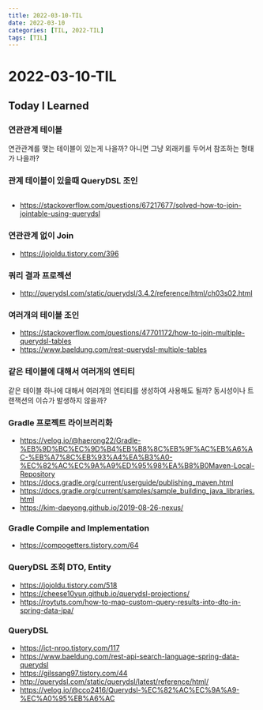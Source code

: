 ```yaml
---
title: 2022-03-10-TIL
date: 2022-03-10
categories: [TIL, 2022-TIL]
tags: [TIL]
---
```


# 2022-03-10-TIL

## Today I Learned

### 연관관계 테이블

연관관계를 맺는 테이블이 있는게 나을까? 아니면 그냥 외래키를 두어서 참조하는 형태가 나을까?

### 관계 테이블이 있을때 QueryDSL 조인

```java

```

- https://stackoverflow.com/questions/67217677/solved-how-to-join-jointable-using-querydsl

### 연관관계 없이 Join

- https://jojoldu.tistory.com/396

### 쿼리 결과 프로젝션

- http://querydsl.com/static/querydsl/3.4.2/reference/html/ch03s02.html

### 여러개의 테이블 조인

- https://stackoverflow.com/questions/47701172/how-to-join-multiple-querydsl-tables
- https://www.baeldung.com/rest-querydsl-multiple-tables

### 같은 테이블에 대해서 여러개의 엔티티

같은 테이블 하나에 대해서 여러개의 엔티티를 생성하여 사용해도 될까? 동시성이나 트랜잭션의 이슈가 발생하지 않을까?

### Gradle 프로젝트 라이브러리화

- https://velog.io/@haerong22/Gradle-%EB%9D%BC%EC%9D%B4%EB%B8%8C%EB%9F%AC%EB%A6%AC-%EB%A7%8C%EB%93%A4%EA%B3%A0-%EC%82%AC%EC%9A%A9%ED%95%98%EA%B8%B0Maven-Local-Repository
- https://docs.gradle.org/current/userguide/publishing_maven.html
- https://docs.gradle.org/current/samples/sample_building_java_libraries.html
- https://kim-daeyong.github.io/2019-08-26-nexus/

### Gradle Compile and Implementation

- https://compogetters.tistory.com/64

### QueryDSL 조회 DTO, Entity

- https://jojoldu.tistory.com/518
- https://cheese10yun.github.io/querydsl-projections/
- https://roytuts.com/how-to-map-custom-query-results-into-dto-in-spring-data-jpa/

### QueryDSL

- https://ict-nroo.tistory.com/117
- https://www.baeldung.com/rest-api-search-language-spring-data-querydsl
- https://gilssang97.tistory.com/44
- http://querydsl.com/static/querydsl/latest/reference/html/
- https://velog.io/@cco2416/Querydsl-%EC%82%AC%EC%9A%A9-%EC%A0%95%EB%A6%AC